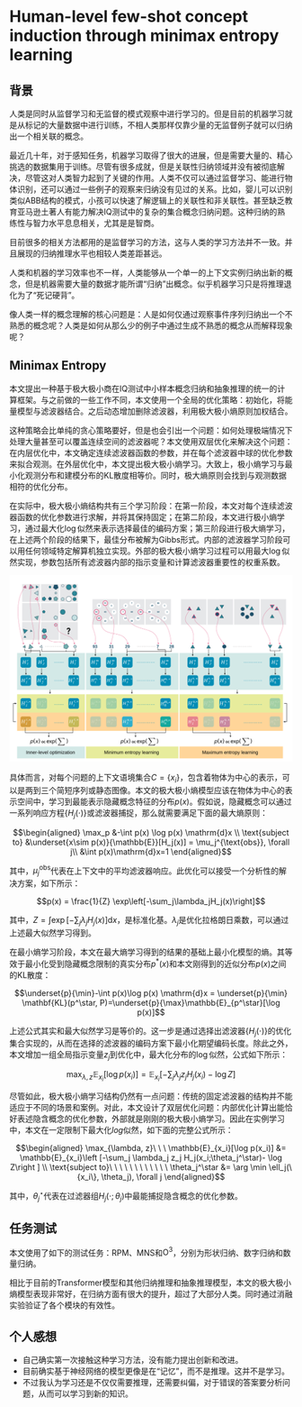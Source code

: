 # Human-level few-shot concept induction through minimax entropy learning

## 背景

人类是同时从监督学习和无监督的模式观察中进行学习的。但是目前的机器学习就是从标记的大量数据中进行训练，不相人类那样仅靠少量的无监督例子就可以归纳出一个相关联的概念。

最近几十年，对于感知任务，机器学习取得了很大的进展，但是需要大量的、精心挑选的数据集用于训练。尽管有很多成就，但是关联性归纳领域并没有被彻底解决，尽管这对人类智力起到了关键的作用。人类不仅可以通过监督学习、能进行物体识别，还可以通过一些例子的观察来归纳没有见过的关系。比如，婴儿可以识别类似ABB结构的模式，小孩可以快速了解逻辑上的关联性和非关联性。甚至缺乏教育亚马逊土著人有能力解决IQ测试中的复杂的集合概念归纳问题。这种归纳的熟练性与智力水平息息相关，尤其是是智商。

目前很多的相关方法都用的是监督学习的方法，这与人类的学习方法并不一致。并且展现的归纳推理水平也相较人类差距甚远。

人类和机器的学习效率也不一样，人类能够从一个单一的上下文实例归纳出新的概念，但是机器需要大量的数据才能所谓“归纳”出概念。似乎机器学习只是将推理退化为了“死记硬背”。

像人类一样的概念理解的核心问题是：人是如何仅通过观察事件序列归纳出一个不熟悉的概念呢？人类是如何从那么少的例子中通过生成不熟悉的概念从而解释现象呢？

## Minimax Entropy

本文提出一种基于极大极小商在IQ测试中小样本概念归纳和抽象推理的统一的计算框架。与之前做的一些工作不同，本文使用一个全局的优化策略：初始化，将能量模型与滤波器结合。之后动态增加删除滤波器，利用极大极小熵原则加权结合。

这种策略会比单纯的贪心策略要好，但是也会引出一个问题：如何处理极端情况下处理大量甚至可以覆盖连续空间的滤波器呢？本文使用双层优化来解决这个问题：在内层优化中，本文确定连续滤波器函数的参数，并在每个滤波器中球的优化参数来拟合观测。在外层优化中，本文提出极大极小熵学习。大致上，极小熵学习与最小化观测分布和建模分布的KL散度相等价。同时，极大熵原则会找到与观测数据相符的优化分布。

在实际中，极大极小熵结构共有三个学习阶段：在第一阶段，本文对每个连续滤波器函数的优化参数进行求解，并将其保持固定；在第二阶段，本文进行极小熵学习，通过最大化$\log$似然来表示选择最佳的编码方案；第三阶段进行极大熵学习，在上述两个阶段的结果下，最佳分布被解为Gibbs形式。内部的滤波器学习阶段可以用任何领域特定解算机独立实现。外部的极大极小熵学习过程可以用最大$\log$似然实现，参数包括所有滤波器内部的指示变量和计算滤波器重要性的权重系数。

![Fig1](./fig/Minimax%20Entropy%20Learning.png)

具体而言，对每个问题的上下文语境集合$C=\{x_i\}$，包含着物体为中心的表示，可以是两到三个简短序列或静态图像。本文的极大极小熵模型应该在物体为中心的表示空间中，学习到最能表示隐藏概念特征的分布$p(x)$。假如说，隐藏概念可以通过一系列响应方程$\{H_j(\cdot)\}$或滤波器捕捉，那么就需要满足下面的最大熵原则：

$$\begin{aligned}
\max_p &-\int p(x) \log p(x) \mathrm{d}x \\
\text{subject to} &\underset{x\sim p(x)}{\mathbb{E}}[H_j(x)] = \mu_j^{\text{obs}}, \forall j\\
&\int p(x)\mathrm{d}x=1
\end{aligned}$$

其中，$\mu_j^{\text{obs}}$代表在上下文中的平均滤波器响应。此优化可以接受一个分析性的解决方案，如下所示：

$$p(x) = \frac{1}{Z} \exp\left[-\sum_j\lambda_jH_j(x)\right]$$

其中，$Z=\int\exp [-\sum_j\lambda_jH_j(x)]\mathrm{d}x$，是标准化基。$\lambda_j$是优化拉格朗日乘数，可以通过上述最大似然学习得到。

在最小熵学习阶段，本文在最大熵学习得到的结果的基础上最小化模型的熵。其等效于最小化受到隐藏概念限制的真实分布$p^*(x)$和本文刚得到的近似分布$p(x)$之间的KL散度：

$$\underset{p}{\min}-\int p(x)\log p(x) \mathrm{d}x = \underset{p}{\min} \mathbf{KL}(p^\star, P)=\underset{p}{\max}\mathbb{E}_{p^\star}[\log p(x)]$$

上述公式其实和最大似然学习是等价的。这一步是通过选择出滤波器$\{H_j(\cdot)\}$的优化集合实现的，从而在选择的滤波器的编码方案下最小化期望编码长度。除此之外，本文增加一组全局指示变量${z_j}$到优化中，最大化分布的$\log$似然，公式如下所示：

$$\max_{\lambda, z}\mathbb{E}_{x_i}[\log p(x_i)]=\mathbb{E}_{x_i}\left [-\sum_j \lambda_j z_j H_j(x_i)-\log Z \right ]$$

尽管如此，极大极小熵学习结构仍然有一点问题：传统的固定滤波器的结构并不能适应于不同的场景和案例。对此，本文设计了双层优化问题：内部优化计算出能恰好表述隐含概念的优化参数，外部就是刚刚的极大极小熵学习。因此在实例学习中，本文在一定限制下最大化$log$似然，如下面的完整公式所示：

$$\begin{aligned}
\max_{\lambda, z}\ \ \  \mathbb{E}_{x_i}[\log p(x_i)] &= \mathbb{E}_{x_i}\left [-\sum_j \lambda_j z_j H_j(x_i;\theta_j^\star)- \log Z\right ] \\
\text{subject to}\ \ \ \ \ \ \ \ \ \ \ \  \theta_j^\star &= \arg \min \ell_j(\{x_i\}, \theta_j), \forall j
\end{aligned}$$

其中，$\theta_j^\star$代表在过滤器组$H_j(\cdot; \theta_j)$中最能捕捉隐含概念的优化参数。

## 任务测试

本文使用了如下的测试任务：RPM、MNS和$\text{O}^3$，分别为形状归纳、数字归纳和数量归纳。

相比于目前的Transformer模型和其他归纳推理和抽象推理模型，本文的极大极小熵模型表现非常好，在归纳方面有很大的提升，超过了大部分人类。同时通过消融实验验证了各个模块的有效性。

## 个人感想

- 自己确实第一次接触这种学习方法，没有能力提出创新和改进。
- 目前确实基于神经网络的模型更像是在“记忆”，而不是推理。这并不是学习。
- 不过我认为学习还是不仅仅需要推理，还需要纠偏，对于错误的答案要分析问题，从而可以学习到新的知识。

